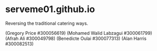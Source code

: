 # serveme01.github.io
Reversing the traditional catering ways.



(Gregory Price #300056619)
(Mohamed Walid Labzagui #300061799)
(Afrah Ali #300049798)
(Benedicte Oulai #300077313)
(Alan Harris #300082513)

